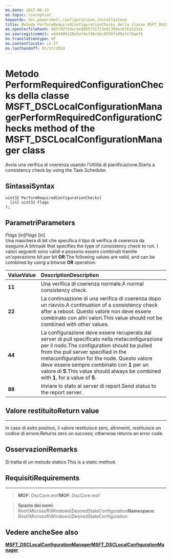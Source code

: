 ```yaml
---
ms.date: 2017-06-12
ms.topic: conceptual
keywords: dsc,powershell,configurazione,installazione
title: Metodo PerformRequiredConfigurationChecks della classe MSFT_DSCLocalConfigurationManager
ms.openlocfilehash: 687c92f2dac5e8855731713e81390ac67615231e
ms.sourcegitcommit: a444406120e5af4e746cbbc0558fe89a7e78aef6
ms.translationtype: HT
ms.contentlocale: it-IT
ms.lasthandoff: 01/17/2018
---
```

# <a name="performrequiredconfigurationchecks-method-of-the-msftdsclocalconfigurationmanager-class"></a><span data-ttu-id="74007-103">Metodo PerformRequiredConfigurationChecks della classe MSFT_DSCLocalConfigurationManager</span><span class="sxs-lookup"><span data-stu-id="74007-103">PerformRequiredConfigurationChecks method of the MSFT_DSCLocalConfigurationManager class</span></span>

<span data-ttu-id="74007-104">Avvia una verifica di coerenza usando l'Utilità di pianificazione.</span><span class="sxs-lookup"><span data-stu-id="74007-104">Starts a consistency check by using the Task Scheduler.</span></span>

<a name="syntax"></a><span data-ttu-id="74007-105">Sintassi</span><span class="sxs-lookup"><span data-stu-id="74007-105">Syntax</span></span>
------

```mof
uint32 PerformRequiredConfigurationChecks(
  [in] uint32 Flags
);
```

<a name="parameters"></a><span data-ttu-id="74007-106">Parametri</span><span class="sxs-lookup"><span data-stu-id="74007-106">Parameters</span></span>
----------

<span data-ttu-id="74007-107">*Flags* \[in\]</span><span class="sxs-lookup"><span data-stu-id="74007-107">*Flags* \[in\]</span></span>  
<span data-ttu-id="74007-108">Una maschera di bit che specifica il tipo di verifica di coerenza da eseguire.</span><span class="sxs-lookup"><span data-stu-id="74007-108">A bitmask that specifies the type of consistency check to run.</span></span> <span data-ttu-id="74007-109">I valori seguenti sono validi e possono essere combinati tramite un'operazione bit per bit **OR**:</span><span class="sxs-lookup"><span data-stu-id="74007-109">The following values are valid, and can be combined by using a bitwise **OR** operation:</span></span>

|<span data-ttu-id="74007-110">Value</span><span class="sxs-lookup"><span data-stu-id="74007-110">Value</span></span> |<span data-ttu-id="74007-111">Description</span><span class="sxs-lookup"><span data-stu-id="74007-111">Description</span></span> |
|:--- |:---|
|<span data-ttu-id="74007-112">**1**</span><span class="sxs-lookup"><span data-stu-id="74007-112">**1**</span></span> | <span data-ttu-id="74007-113">Una verifica di coerenza normale.</span><span class="sxs-lookup"><span data-stu-id="74007-113">A normal consistency check.</span></span> |
|<span data-ttu-id="74007-114">**2**</span><span class="sxs-lookup"><span data-stu-id="74007-114">**2**</span></span> | <span data-ttu-id="74007-115">La continuazione di una verifica di coerenza dopo un riavvio.</span><span class="sxs-lookup"><span data-stu-id="74007-115">A continuation of a consistency check after a reboot.</span></span> <span data-ttu-id="74007-116">Questo valore non deve essere combinato con altri valori.</span><span class="sxs-lookup"><span data-stu-id="74007-116">This value should not be combined with other values.</span></span> |
|<span data-ttu-id="74007-117">**4**</span><span class="sxs-lookup"><span data-stu-id="74007-117">**4**</span></span> | <span data-ttu-id="74007-118">La configurazione deve essere recuperata dal server di pull specificato nella metaconfigurazione per il nodo.</span><span class="sxs-lookup"><span data-stu-id="74007-118">The configuration should be pulled from the pull server specified in the metaconfiguration for the node.</span></span> <span data-ttu-id="74007-119">Questo valore deve essere sempre combinato con **1** per un valore di **5**.</span><span class="sxs-lookup"><span data-stu-id="74007-119">This value should always be combined with **1**, for a value of **5**.</span></span> |
|<span data-ttu-id="74007-120">**8**</span><span class="sxs-lookup"><span data-stu-id="74007-120">**8**</span></span> | <span data-ttu-id="74007-121">Inviare lo stato al server di report.</span><span class="sxs-lookup"><span data-stu-id="74007-121">Send status to the report server.</span></span> |

## <a name="return-value"></a><span data-ttu-id="74007-122">Valore restituito</span><span class="sxs-lookup"><span data-stu-id="74007-122">Return value</span></span>
------------

<span data-ttu-id="74007-123">In caso di esito positivo, il valore restituisce zero, altrimenti, restituisce un codice di errore.</span><span class="sxs-lookup"><span data-stu-id="74007-123">Returns zero on success; otherwise returns an error code.</span></span>

## <a name="remarks"></a><span data-ttu-id="74007-124">Osservazioni</span><span class="sxs-lookup"><span data-stu-id="74007-124">Remarks</span></span>

<span data-ttu-id="74007-125">Si tratta di un metodo statico.</span><span class="sxs-lookup"><span data-stu-id="74007-125">This is a static method.</span></span>

## <a name="requirements"></a><span data-ttu-id="74007-126">Requisiti</span><span class="sxs-lookup"><span data-stu-id="74007-126">Requirements</span></span>
------------
><span data-ttu-id="74007-127">**MOF:** DscCore.mof</span><span class="sxs-lookup"><span data-stu-id="74007-127">**MOF:** DscCore.mof</span></span>

><span data-ttu-id="74007-128">**Spazio dei nomi**: Root\Microsoft\Windows\DesiredStateConfiguration</span><span class="sxs-lookup"><span data-stu-id="74007-128">**Namespace**: Root\Microsoft\Windows\DesiredStateConfiguration</span></span>


## <a name="see-also"></a><span data-ttu-id="74007-129">Vedere anche</span><span class="sxs-lookup"><span data-stu-id="74007-129">See also</span></span>


[<span data-ttu-id="74007-130">**MSFT_DSCLocalConfigurationManager**</span><span class="sxs-lookup"><span data-stu-id="74007-130">**MSFT_DSCLocalConfigurationManager**</span></span>](msft-dsclocalconfigurationmanager.md)


 

 



